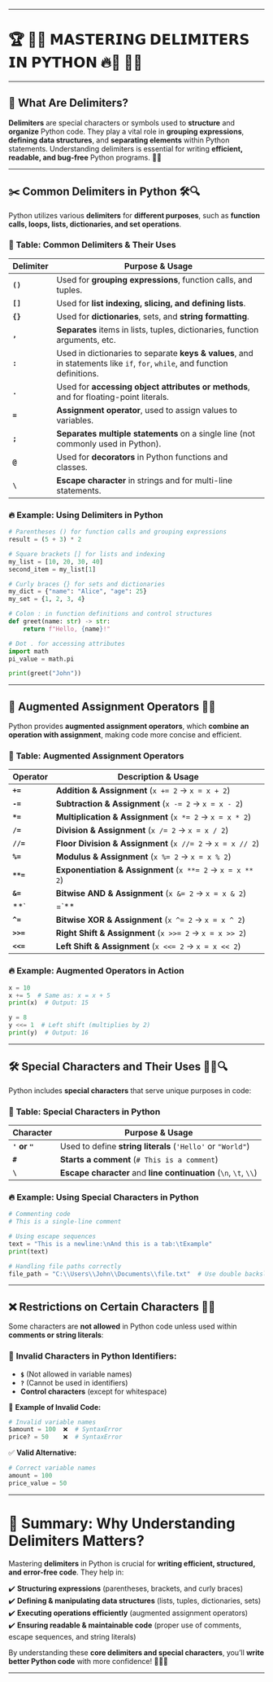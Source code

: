 

---
# 🏆 **🚀🔥 𝗠𝗔𝗦𝗧𝗘𝗥𝗜𝗡𝗚 𝗗𝗘𝗟𝗜𝗠𝗜𝗧𝗘𝗥𝗦 𝗜𝗡 𝗣𝗬𝗧𝗛𝗢𝗡 🔥🚀** 🔢💡
---
## 📌 **What Are Delimiters?**  

**Delimiters** are special characters or symbols used to **structure** and **organize** Python code. They play a vital role in **grouping expressions**, **defining data structures**, and **separating elements** within Python statements. Understanding delimiters is essential for writing **efficient, readable, and bug-free** Python programs. 🧠✨  

---

## ✂️ **Common Delimiters in Python** 🛠️🔍  

Python utilizes various **delimiters** for **different purposes**, such as **function calls, loops, lists, dictionaries, and set operations**.  

### 🔹 **Table: Common Delimiters & Their Uses**  

| **Delimiter** | **Purpose & Usage** |
|-------------|------------------|
| **`()`**  | Used for **grouping expressions**, function calls, and tuples. |
| **`[]`**  | Used for **list indexing, slicing, and defining lists**. |
| **`{}`**  | Used for **dictionaries**, sets, and **string formatting**. |
| **`,`**   | **Separates** items in lists, tuples, dictionaries, function arguments, etc. |
| **`:`**   | Used in dictionaries to separate **keys & values**, and in statements like `if`, `for`, `while`, and function definitions. |
| **`.`**   | Used for **accessing object attributes or methods**, and for floating-point literals. |
| **`=`**   | **Assignment operator**, used to assign values to variables. |
| **`;`**   | **Separates multiple statements** on a single line (not commonly used in Python). |
| **`@`**   | Used for **decorators** in Python functions and classes. |
| **`\`**   | **Escape character** in strings and for multi-line statements. |

### 🔥 **Example: Using Delimiters in Python**  

```python
# Parentheses () for function calls and grouping expressions
result = (5 + 3) * 2  

# Square brackets [] for lists and indexing
my_list = [10, 20, 30, 40]
second_item = my_list[1]  

# Curly braces {} for sets and dictionaries
my_dict = {"name": "Alice", "age": 25}  
my_set = {1, 2, 3, 4}  

# Colon : in function definitions and control structures
def greet(name: str) -> str:
    return f"Hello, {name}!"

# Dot . for accessing attributes
import math
pi_value = math.pi  

print(greet("John"))
```

---

## 🔄 **Augmented Assignment Operators** 🚀🔢  

Python provides **augmented assignment operators**, which **combine an operation with assignment**, making code more concise and efficient.  

### 🔹 **Table: Augmented Assignment Operators**  

| **Operator** | **Description & Usage** |
|-------------|------------------|
| **`+=`** | **Addition & Assignment** (`x += 2` → `x = x + 2`) |
| **`-=`** | **Subtraction & Assignment** (`x -= 2` → `x = x - 2`) |
| **`*=`** | **Multiplication & Assignment** (`x *= 2` → `x = x * 2`) |
| **`/=`** | **Division & Assignment** (`x /= 2` → `x = x / 2`) |
| **`//=`** | **Floor Division & Assignment** (`x //= 2` → `x = x // 2`) |
| **`%=`** | **Modulus & Assignment** (`x %= 2` → `x = x % 2`) |
| **`**=`** | **Exponentiation & Assignment** (`x **= 2` → `x = x ** 2`) |
| **`&=`** | **Bitwise AND & Assignment** (`x &= 2` → `x = x & 2`) |
| **`|=`** | **Bitwise OR & Assignment** (`x |= 2` → `x = x | 2`) |
| **`^=`** | **Bitwise XOR & Assignment** (`x ^= 2` → `x = x ^ 2`) |
| **`>>=`** | **Right Shift & Assignment** (`x >>= 2` → `x = x >> 2`) |
| **`<<=`** | **Left Shift & Assignment** (`x <<= 2` → `x = x << 2`) |

### 🔥 **Example: Augmented Operators in Action**  

```python
x = 10
x += 5  # Same as: x = x + 5
print(x)  # Output: 15

y = 8
y <<= 1  # Left shift (multiplies by 2)
print(y)  # Output: 16
```

---

## 🛠 **Special Characters and Their Uses** 🧑‍💻🔍  

Python includes **special characters** that serve unique purposes in code:  

### 🔹 **Table: Special Characters in Python**  

| **Character** | **Purpose & Usage** |
|-------------|------------------|
| **`'` or `"`** | Used to define **string literals** (`'Hello'` or `"World"`) |
| **`#`** | **Starts a comment** (`# This is a comment`) |
| **`\`** | **Escape character** and **line continuation** (`\n`, `\t`, `\\`) |

### 🔥 **Example: Using Special Characters in Python**  

```python
# Commenting code
# This is a single-line comment

# Using escape sequences
text = "This is a newline:\nAnd this is a tab:\tExample"
print(text)

# Handling file paths correctly
file_path = "C:\\Users\\John\\Documents\\file.txt"  # Use double backslashes
```

---

## ❌ **Restrictions on Certain Characters** 🚨🛑  

Some characters are **not allowed** in Python code unless used within **comments or string literals**:  

### 🔹 **Invalid Characters in Python Identifiers:**  
- **`$`** (Not allowed in variable names)  
- **`?`** (Cannot be used in identifiers)  
- **Control characters** (except for whitespace)  

🚫 **Example of Invalid Code:**  

```python
# Invalid variable names
$amount = 100  ❌  # SyntaxError
price? = 50    ❌  # SyntaxError
```

✅ **Valid Alternative:**  

```python
# Correct variable names
amount = 100  
price_value = 50  
```

---

# 🎯 **Summary: Why Understanding Delimiters Matters?**  

Mastering **delimiters** in Python is crucial for **writing efficient, structured, and error-free code**. They help in:  

✔️ **Structuring expressions** (parentheses, brackets, and curly braces)  
✔️ **Defining & manipulating data structures** (lists, tuples, dictionaries, sets)  
✔️ **Executing operations efficiently** (augmented assignment operators)  
✔️ **Ensuring readable & maintainable code** (proper use of comments, escape sequences, and string literals)  

By understanding these **core delimiters and special characters**, you’ll **write better Python code** with more confidence! 🚀🐍💡  

---
